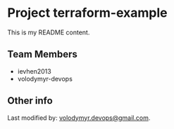 # Project terraform-example

This is my README content.

## Team Members
- ievhen2013
- volodymyr-devops

## Other info
Last modified by: volodymyr.devops@gmail.com.
